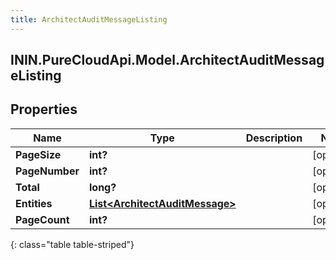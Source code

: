 ```yaml
---
title: ArchitectAuditMessageListing
---
```

## ININ.PureCloudApi.Model.ArchitectAuditMessageListing

## Properties

|Name | Type | Description | Notes|
|------------ | ------------- | ------------- | -------------|
| **PageSize** | **int?** |  | [optional] |
| **PageNumber** | **int?** |  | [optional] |
| **Total** | **long?** |  | [optional] |
| **Entities** | [**List&lt;ArchitectAuditMessage&gt;**](ArchitectAuditMessage.html) |  | [optional] |
| **PageCount** | **int?** |  | [optional] |
{: class="table table-striped"}


